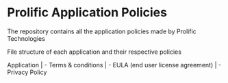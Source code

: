 # Prolific Application Policies
The repository contains all the application policies made by Prolific Technologies 

File structure of each application and their respective policies

  Application
  | - Terms & conditions
  | - EULA (end user license agreement)
  | - Privacy Policy
